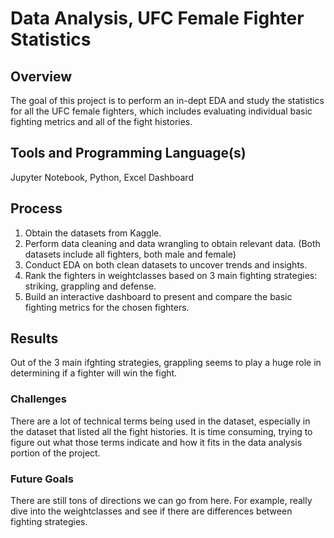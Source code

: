 # Data Analysis, UFC Female Fighter Statistics

## Overview
The goal of this project is to perform an in-dept EDA and study the statistics for all the UFC female fighters, which includes evaluating individual basic fighting metrics and all of the fight histories. 

## Tools and Programming Language(s)
Jupyter Notebook, Python, Excel Dashboard

## Process
1. Obtain the datasets from Kaggle.
2. Perform data cleaning and data wrangling to obtain relevant data. (Both datasets include all fighters, both male and female)
3. Conduct EDA on both clean datasets to uncover trends and insights.
4. Rank the fighters in weightclasses based on 3 main fighting strategies: striking, grappling and defense.
5. Build an interactive dashboard to present and compare the basic fighting metrics for the chosen fighters. 

## Results
Out of the 3 main ifghting strategies, grappling seems to play a huge role in determining if a fighter will win the fight. 

### Challenges
There are a lot of technical terms being used in the dataset, especially in the dataset that listed all the fight histories. It is time consuming, trying to figure out what those terms indicate and how it fits in the data analysis portion of the project. 

### Future Goals
There are still tons of directions we can go from here. For example, really dive into the weightclasses and see if there are differences between fighting strategies. 

